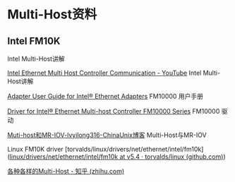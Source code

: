 # Multi-Host资料

## Intel FM10K

Intel Multi-Host讲解

[Intel Ethernet Multi Host Controller Communication - YouTube](https://www.youtube.com/watch?v=yOgD5dmBogo) Intel Multi-Host讲解

[Adapter User Guide for Intel® Ethernet Adapters](https://www.intel.com/content/www/us/en/download/19373/adapter-user-guide-for-intel-ethernet-adapters.html) FM10000 用户手册

[Driver for Intel® Ethernet Multi-host Controller FM10000 Series](https://www.intel.com/content/www/us/en/download/19047/driver-for-intel-ethernet-multi-host-controller-fm10000-series.html) FM10000 驱动

[Muti-host和MR-IOV-lvyilong316-ChinaUnix博客](http://m.blog.chinaunix.net/uid-28541347-id-5850920.html) Multi-Host与MR-IOV

Linux FM10K driver [torvalds/linux/drivers/net/ethernet/intel/fm10k]([linux/drivers/net/ethernet/intel/fm10k at v5.4 · torvalds/linux (github.com)](https://github.com/torvalds/linux/tree/v5.4/drivers/net/ethernet/intel/fm10k/))

[各种各样的Multi-Host - 知乎 (zhihu.com)](https://zhuanlan.zhihu.com/p/153428851)







